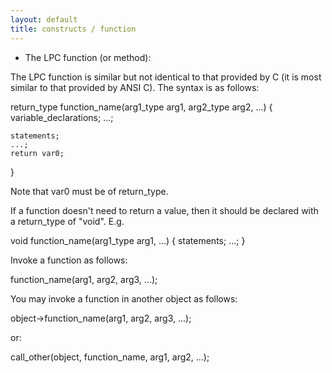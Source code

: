 ```yaml
---
layout: default
title: constructs / function
---
```


- The LPC function (or method):

The LPC function is similar but not identical to that provided by C
(it is most similar to that provided by ANSI C). The syntax is as follows:

return_type function_name(arg1_type arg1, arg2_type arg2, ...)
{
variable_declarations;
...;

    statements;
    ...;
    return var0;

}

Note that var0 must be of return_type.

If a function doesn't need to return a value, then it should be declared
with a return_type of "void". E.g.

void function_name(arg1_type arg1, ...)
{
statements;
...;
}

Invoke a function as follows:

function_name(arg1, arg2, arg3, ...);

You may invoke a function in another object as follows:

object->function_name(arg1, arg2, arg3, ...);

or:

call_other(object, function_name, arg1, arg2, ...);
